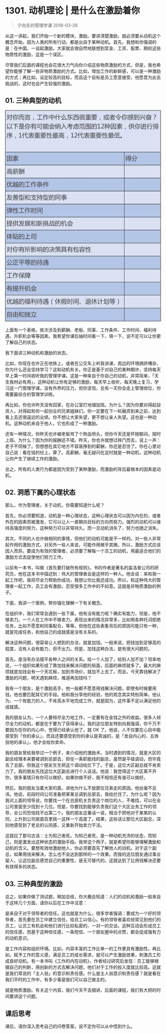 # 1301. 动机理论 | 是什么在激励着你
> 宁向东的管理学课
2018-03-26

从这一讲起，我们开始一个新的模块，激励。要讲清楚激励，就必须要从动机这个概念开始，因为人类的所有行动，都是出自于某种动机。首先，我想和你强调的是：在中国，一谈起激励，大家就会很自然地联想到奖金、工资、股票、期权这些物质性的激励，这是一个误区。

尽管我们后面的课程也会花很大力气向你介绍这些物质激励的方式，但是，我也希望你能够了解一些非物质激励的方式。比如，增加工作的新鲜感，可以是一种激励的方式；再比如，设定较高的目标，而且这个目标是员工愿意接受，他愿意为此去挑战的，这时也会产生较强的激励。

## 01. 三种典型的动机

![](res/2019051.jpg)

上面有一个表格，依次涉及到薪酬、老板、同事、工作条件、工作时间、福利待遇、升职机会等等因素。我希望你课后抽时间看一下，填一下，说不定可以让你更了解自己的状态。

我下面讲三种动机和激励的状态。

比如，你现在也许正在地铁上，或者在公交车上听我讲课，周边的环境拥挤嘈杂，你为什么还会坚持学习？这和动机有关。你正是基于对自己的某种期许，坚持每天早上第一时间收听我的管理学课。这是一种来自于你自己的动机，非常简单，「天生我材必有用」，这种动机让你有足够的激励，每天早上收听，每天晚上复习，学习这一门管理学课。没有外界的压力，但你坚信，总有一天你会走上管理岗位，你需要最综合的管理学训练。

再比如，你也许昨天没有回家，在办公室打地铺加班。为什么？因为你要对得起投资人，对得起和你一起创业的兄弟姐妹们，你一定要在下一轮融资到来之前，达到看上去还很遥远的业绩。你不想让大家失望，更不想让亲人失望。这也是一种动机。这种动机来自于他人，它也形成了一种激励。

还有一种情况，你昨天也许被老板骂了个狗血喷头，但你今天还是怀揣郁闷，按时上班。为什么？因为你的报酬还不错。昨天，你也许就想过摔门而去，说上一声：老子不伺候了。但想想在其它地方不容易挣到的薪酬，你还是忍住了。你在心里对自己说：看在钱的份上，算了。高薪酬，毫无疑问在这时就是一种动机，这种动机让你产生了继续工作的激励。

总之，所有的人类行为都是因为受到了某种激励，而激励的背后最根本的因素是动机。

## 02. 洞悉下属的心理状态

那么，作为管理者，关于动机，你需要知道什么呢？

首先，你必须要知道，动机是一种心理状态，这种心理状态可以因为内在的，或者外在的因素而被激发，它可以让人一直朝向目标的方向而努力。强烈的动机可以维持高强度的努力，这种努力可以非常持久。而一旦动机消失了，努力也随之消失。

其次，不同的人也许做相同的事情，但他们的动机可能是不一样的。对一些人非常起作用的激励方式，对另外一些人来说，可能作用微乎其微。所以，激励方式应该因人而异。要成为有效的管理者，必须要了解每一个员工的动机，用最适合他们的激励方式去促使他们努力工作。

以前有一本书，叫做《首先要打破所有规则》。书的作者是著名的盖洛普公司的研究员，他在这本书中描述到：伟大的管理者会是这样的一种人。他会说：来和我一起工作吧，我将尽全力帮助你成功，我想让你比我还成功。所以，和这种伟大的管理者一起工作，员工会有激励，忍受很多工作中的不如意。这就是非物质激励的例子。

下面，我讲一个案例，帮你强化理解一下有关概念。

在组织中，我们常常会遇到一些下属，他有没有能力呢？确实有能力，但是，他不够卖力。一个人在工作中不够卖力，表现出来的情况非常多，比如用各种托词拒绝任务，比如不愿意和同事配合，等等。但他在这些表象背后的原因可能只有一种，就是完成任务，和他自己的成就感是没有关系的。

解决这种问题，很容易让人想到的办法，就是加钱。一般来说，把钱加到足够高的程度，没有人会有能力，但不出力。但是，加钱这种办法，是有很大问题的。

首先，是没有办法摆平各种人之间的关系。给一个人加了，给别人加不加？坦率地说，一个组织如果形成了靠加钱来解决问题的局面，后面的麻烦就多了。最大的麻烦就是加钱会有一个天花板，加到市场价，就加不上去了。而且，今天靠钱解决了激励的问题，明天遇到麻烦，难道再加钱吗？

我有一个朋友，是个激励高手，他一般都不愿意用钱解决问题，即使有时候要用钱，他也要匹配其它的手段。他和我分享他的经验，他的观念其实特别简单。他认为，一个有能力的人，不肯高水平地完成工作，就是因为，这件事不足以满足他的成就感。

我的朋友认为，一个人要倾尽全力地工作，一定要有在金钱之外的收益。很多人倾尽全力的动机，都是在于要为了获得承认。我的这位朋友特别向我强调，你千万不要因为在你的内心中，觉得已经承认他了，就 OK 了。他说，人不仅要在心目中能感受到「你的承认」，而且还要感受到你的承认是真诚的，是「发自内心的、五体投地的承认」，他才会给你卖命。

我的朋友曾给我举过一个例子，来介绍他的激励术。当时遇到的情况，就是大区的副总经理本来要被调到总部去，担任一条职能线的副总，虽然是平级调动，但毕竟去了总部。但我这个朋友生生把这个调动给拦下了。于是，这位大区副总就不肯卖力了。我的朋友先找这位大区副总进行个人谈话。他说：我觉得这个大区离不开你，很多事情只有你可以做好。如果你做不好，我不相信还有谁可以做好。

然后，我的朋友当着大家的面，讲他为什么不放那位兄弟走的原因。他丝毫不忌讳。他说，前段时间公司准备把某某总调到总部去，我给拦住了。为什么呢？因为我对上面的领导说，你要找一个在总部机关负责这个岗位的人，不难找，可以在全公司里面至少找到十几位。但是，你要找到能够负责我们这个大区业务工作的领导，全公司恐怕找不出第二个。我的朋友这番话一说，相当于把他对于某某的认同，上升到公司层面百里挑一这样一个高度了。结果，这些话让那位大区副总，深刻地感受到了老总的认同感，又重新开始卖力干活。

这就应了那句古话：士为知己者死。为知己者死，是一种动机充沛的状态，而知己，则是激发出这种状态的激励手段。我举这个例子，就是希望你能够理解激励和动机的含义。要想有效地激励他人，你必须要首先了解他人的动机。对于这个副总，如果用钱来解决，怎么也不会达到那样的一个效果。而我的这位朋友通过事业留人，让这位副总感觉自己的重要性，是无可替代的。这就达到了比用钱解决还要有效得多的状态。

## 03. 三种典型的激励

总之，如果你做了测试题，稍加总结，你大概会知道：人们的动机和激励一般来自于这样几个方面，请你以后在工作中注意：

是来自于对于领导者的信任。这也就是为什么，很多学者强调：要成为一个好的领导者，首先要在员工中建立信任，给员工以信心。有的领导者喜欢经常见到他们的员工，让员工有机会和他们进行比较私密的、一对一的交谈。这种互动会形成员工的信任感，而基于这种信任感，一条短信、一个朋友圈中的点赞，都会促成强有力的动机意识。

是工作内容和组织环境。比如，内容丰富的工作比单一的工作更具有激励性。再比如，赋予工作的意义感，满足员工的成长需求，就可以产生激励效果，刺激员工形成良好动机。有一本书叫《工作的内在动机》，作者经过研究后发现：员工能够根据自己的判断，用创新的方式去解决问题，他们对于工作的投入度就比较高。这就是我们常说的「主人翁」的意识和责任感。什么是主人翁意识和责任感？就是看在我们平时的工作中，有多少事是我们可以自己做主的。

就是物质激励。有关这个内容，我们今天不去细讲，后面的课程，我们有大把的时间要讲这个问题。

## 课后思考

课后，请你深入思考自己的问卷答案，说不定你可以从中悟到什么。